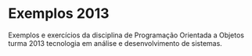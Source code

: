 Exemplos 2013
==========

Exemplos e exercícios da disciplina de Programação Orientada a Objetos turma 2013 tecnologia em análise e desenvolvimento de sistemas.
